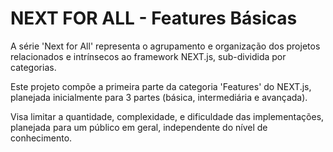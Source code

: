 # NEXT FOR ALL - Features Básicas

A série 'Next for All' representa o agrupamento e organização dos projetos<br />
relacionados e intrínsecos ao framework NEXT.js, sub-dividida por categorias.

Este projeto compõe a primeira parte da categoria 'Features' do NEXT.js,<br />
planejada inicialmente para 3 partes (básica, intermediária e avançada).

Visa limitar a quantidade, complexidade, e dificuldade das implementações,<br />
planejada para um público em geral, independente do nível de conhecimento.
